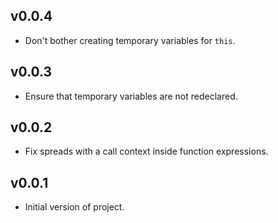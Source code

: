 ## v0.0.4

* Don't bother creating temporary variables for `this`.

## v0.0.3

* Ensure that temporary variables are not redeclared.

## v0.0.2

* Fix spreads with a call context inside function expressions.

## v0.0.1

* Initial version of project.
